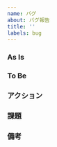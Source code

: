 ```yaml
---
name: バグ
about: バグ報告
title: ''
labels: bug
---
```


### As Is

<!--今の状態を記載-->

### To Be

<!--理想の状態を記載。タスク完了の条件にもなる。-->

### アクション

<!--改善のための具体的なアクションを記載-->

### 課題

<!--現状分かっている課題を記載-->

### 備考

<!--関連するチケットの番号など-->
